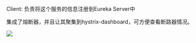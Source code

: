 Client:
负责将这个服务的信息注册到Eureka Server中

集成了熔断器，并且让其聚集到hystrix-dashboard，可方便查看断路器情况。

![](https://ws1.sinaimg.cn/large/006mOQRagy1fxosfo8mx0j30g907mjw2.jpg)
